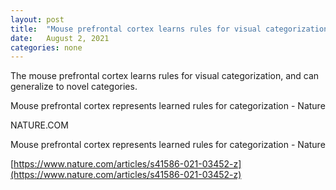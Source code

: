 ```yaml
---
layout: post
title:  "Mouse prefrontal cortex learns rules for visual categorization"
date:   August 2, 2021
categories: none
---
```


The mouse prefrontal cortex learns rules for visual categorization, and can generalize to novel categories. 

Mouse prefrontal cortex represents learned rules for categorization - Nature

NATURE.COM




Mouse prefrontal cortex represents learned rules for categorization - Nature



[https://www.nature.com/articles/s41586-021-03452-z](https://www.nature.com/articles/s41586-021-03452-z)

 

